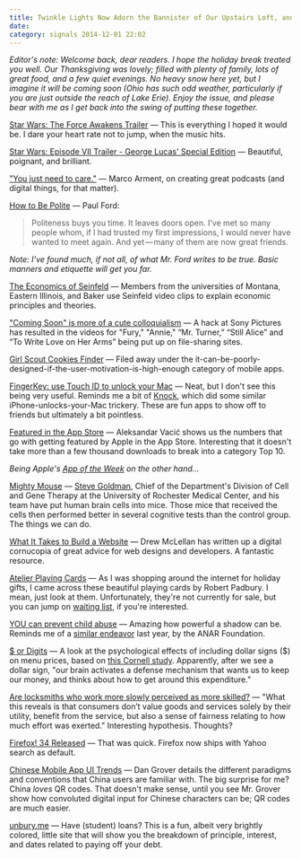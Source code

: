 ```yaml
---
title: Twinkle Lights Now Adorn the Bannister of Our Upstairs Loft, and They Look Lovely
date:
category: signals 2014-12-01 22:02
---
```

_Editor's note: Welcome back, dear readers. I hope the holiday break treated you well. Our Thanksgiving was lovely; filled with plenty of family, lots of great food, and a few quiet evenings. No heavy snow here yet, but I imagine it will be coming soon (Ohio has such odd weather, particularly if you are just outside the reach of Lake Erie). Enjoy the issue, and please bear with me as I get back into the swing of putting these together._

[Star Wars: The Force Awakens Trailer](http://trailers.apple.com/trailers/lucasfilm/starwarstheforceawakens/) &mdash; This is everything I hoped it would be. I dare your heart rate not to jump, when the music hits.  

[Star Wars: Episode VII Trailer - George Lucas' Special Edition](https://www.youtube.com/watch?v=v93Jh6JNBng) &mdash; Beautiful, poignant, and brilliant. 

["You just need to care."](http://www.marco.org/2014/11/29/easy-listening) &mdash; Marco Arment, on creating great podcasts (and digital things, for that matter).  

[How to Be Polite](https://medium.com/message/how-to-be-polite-9bf1e69e888c) &mdash; Paul Ford: 

> Politeness buys you time. It leaves doors open. I’ve met so many people whom, if I had trusted my first impressions, I would never have wanted to meet again. And yet — many of them are now great friends.

_Note: I've found much, if not all, of what Mr. Ford writes to be true. Basic manners and etiquette will get you far._

[The Economics of Seinfeld](http://yadayadayadaecon.com/) &mdash; Members from the universities of Montana, Eastern Illinois, and Baker use Seinfeld video clips to explain economic principles and theories. 

["Coming Soon" is more of a cute colloquialism](http://www.washingtonpost.com/blogs/the-switch/wp/2014/12/01/hackers-gave-sony-pictures-entertainment-a-major-headache-thanksgiving-week/) &mdash; A hack at Sony Pictures has resulted in the videos for "Fury," "Annie," “Mr. Turner,” “Still Alice” and “To Write Love on Her Arms” being put up on file-sharing sites. 

[Girl Scout Cookies Finder](http://www.girlscouts.org/program/gs_cookies/digitalcookie.asp) &mdash; Filed away under the it-can-be-poorly-designed-if-the-user-motivation-is-high-enough category of mobile apps.

[FingerKey: use Touch ID to unlock your Mac](http://www.cultofmac.com/304657/app-lets-unlock-mac-touch-id/) &mdash; Neat, but I don't see this being very useful. Reminds me a bit of [Knock](https://www.youtube.com/watch?v=CyX8FfSKg04), which did some similar iPhone-unlocks-your-Mac trickery. These are fun apps to show off to friends but ultimately a bit pointless. 

[Featured in the App Store](http://aplus.rs/2014/effect-of-app-store-only-feature-on-ranking-and-downloads/) &mdash; Aleksandar Vacić shows us the numbers that go with getting featured by Apple in the App Store. Interesting that it doesn't take more than a few thousand downloads to break into a category Top 10. 

_Being Apple's [App of the Week](https://twitter.com/ccMick/status/539561334640480256) on the other hand..._

[Mighty Mouse](http://www.newscientist.com/article/dn26639-the-smart-mouse-with-the-halfhuman-brain.html?cmpid=RSS%7CNSNS%7C2012-GLOBAL%7Conline-news#.VHxnUdYVdlI) &mdash; [Steve Goldman](http://www.urmc.rochester.edu/people/23788282-steven-a-goldman), Chief of the Department's Division of Cell and Gene Therapy at the University of Rochester Medical Center, and his team have put human brain cells into mice. Those mice that received the cells then performed better in several cognitive tests than the control group. The things we can do. 

[What It Takes to Build a Website](http://24ways.org/2014/what-it-takes-to-build-a-website/) &mdash; Drew McLellan has written up a digital cornucopia of great advice for web designs and developers. A fantastic resource. 

[Atelier Playing Cards](https://www.kickstarter.com/projects/padbury/atelier-playing-cards) &mdash; As I was shopping around the internet for holiday gifts, I came across these beautiful playing cards by Robert Padbury. I mean, just look at them. Unfortunately, they're not currently for sale, but you can jump on [waiting list](https://www.kickstarter.com/projects/padbury/atelier-playing-cards/posts/959844), if you're interested. 

[YOU can prevent child abuse](http://imgur.com/a/m8ovp) &mdash; Amazing how powerful a shadow can be. Reminds me of a [similar endeavor](http://www.adweek.com/adfreak/child-abuse-ad-uses-lenticular-printing-send-kids-secret-message-adults-cant-see-149197) last year, by the ANAR Foundation. 

[$ or Digits](http://thenuschool.com/can-steal-restaurants-best-pricing-techniques/) &mdash; A look at the psychological effects of including dollar signs ($) on menu prices, based on [this Cornell study](https://www.hotelschool.cornell.edu/research/chr/pubs/reports/abstract-15048.html). Apparently, after we see a dollar sign,  "our brain activates a defense mechanism that wants us to keep our money, and thinks about how to get around this expenditure."

[Are locksmiths who work more slowly perceived as more skilled?](http://danariely.com/2010/12/15/locksmiths/) &mdash; "What this reveals is that consumers don’t value goods and services solely by their utility, benefit from the service, but also a sense of fairness relating to how much effort was exerted." Interesting hypothesis. Thoughts?

[Firefox! 34 Released](http://techcrunch.com/2014/12/01/firefox-34-launches-with-yahoo-as-its-default-search-engine/?ncid=rss) &mdash; That was quick. Firefox now ships with Yahoo search as default. 

[Chinese Mobile App UI Trends](http://dangrover.com/blog/2014/12/01/chinese-mobile-app-ui-trends.html) &mdash; Dan Grover details the different paradigms and conventions that China users are familiar with. The big surprise for me? China _loves_ QR codes. That doesn't make sense, until you see Mr. Grover show how convoluted digital input for Chinese characters can be; QR codes are much easier. 

[unbury.me](http://unbury.me/) &mdash; Have (student) loans? This is a fun, albeit very brightly colored, little site that will show you the breakdown of principle, interest, and dates related to paying off your debt. 

